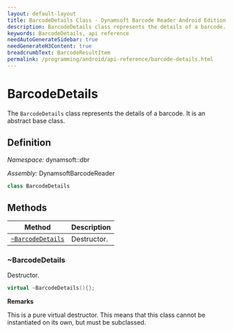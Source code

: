 ```yaml
---
layout: default-layout
title: BarcodeDetails Class - Dynamsoft Barcode Reader Android Edition
description: BarcodeDetails class represents the details of a barcode. It is an abstract base class.
keywords: BarcodeDetails, api reference
needAutoGenerateSidebar: true
needGenerateH3Content: true
breadcrumbText: BarcodeResultItem
permalink: /programming/android/api-reference/barcode-details.html
---
```


# BarcodeDetails

The `BarcodeDetails` class represents the details of a barcode. It is an abstract base class.

## Definition

*Namespace:* dynamsoft::dbr

*Assembly:* DynamsoftBarcodeReader

```cpp
class BarcodeDetails
```

## Methods

| Method               | Description |
|----------------------|-------------|
| [`~BarcodeDetails`](#cbarcodedetails) | Destructor. |

### ~BarcodeDetails

Destructor.

```cpp
virtual ~BarcodeDetails(){};
```

**Remarks**

This is a pure virtual destructor. This means that this class cannot be instantiated on its own, but must be subclassed.
